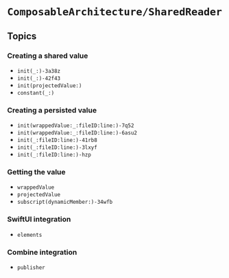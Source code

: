 # ``ComposableArchitecture/SharedReader``

## Topics

### Creating a shared value

- ``init(_:)-3a38z``
- ``init(_:)-42f43``
- ``init(projectedValue:)``
- ``constant(_:)``

### Creating a persisted value

- ``init(wrappedValue:_:fileID:line:)-7q52``
- ``init(wrappedValue:_:fileID:line:)-6asu2``
- ``init(_:fileID:line:)-41rb8``
- ``init(_:fileID:line:)-3lxyf``
- ``init(_:fileID:line:)-hzp``

### Getting the value

- ``wrappedValue``
- ``projectedValue``
- ``subscript(dynamicMember:)-34wfb``

### SwiftUI integration

- ``elements``

### Combine integration

- ``publisher``
